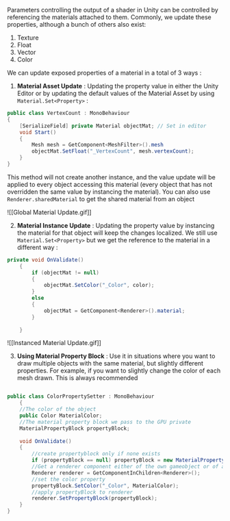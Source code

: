 Parameters controlling the output of a shader in Unity can be controlled by referencing the materials attached to them. Commonly, we update these properties, although a bunch of others also exist:
1) Texture
2) Float
3) Vector
4) Color


We can update exposed properties of a material in a total of 3 ways :

1) **Material Asset Update** : Updating the property value in either the Unity Editor or by updating the default values of the Material Asset by using `Material.Set<Property>` : 

```csharp
public class VertexCount : MonoBehaviour
{
    [SerializeField] private Material objectMat; // Set in editor
    void Start()
    {
        Mesh mesh = GetComponent<MeshFilter>().mesh
        objectMat.SetFloat("_VertexCount", mesh.vertexCount);
    }
}
   ``` 
   
   
   This method will not create another instance, and the value update will be applied to every object accessing this material (every object that has not overridden the same value by instancing the material). You can also use `Renderer.sharedMaterial` to get the shared material from an object
   
   ![[Global Material Update.gif]]

   
2) **Material Instance Update** : Updating the property value by instancing the material for that object will keep the changes localized. We still use  `Material.Set<Property>` but we get the reference to the material in a different way :
   
```csharp
private void OnValidate()
    {
        if (objectMat != null)
        {
            objectMat.SetColor("_Color", color);
        }
        else
        {
            objectMat = GetComponent<Renderer>().material;
        }
        
    }
```

![[Instanced Material Update.gif]]

3) **Using Material Property Block** : Use it in situations where you want to draw multiple objects with the same material, but slightly different properties. For example, if you want to slightly change the color of each mesh drawn. This is always recommended
   
```csharp

public class ColorPropertySetter : MonoBehaviour 
	{
	//The color of the object 
	public Color MaterialColor;
	//The material property block we pass to the GPU private 
	MaterialPropertyBlock propertyBlock;
	
	void OnValidate() 
	{ 
		//create propertyblock only if none exists 
		if (propertyBlock == null) propertyBlock = new MaterialPropertyBlock(); 
		//Get a renderer component either of the own gameobject or of a child
		Renderer renderer = GetComponentInChildren<Renderer>(); 
		//set the color property 
		propertyBlock.SetColor("_Color", MaterialColor); 
		//apply propertyBlock to renderer 
		renderer.SetPropertyBlock(propertyBlock); 
	}
}

```

